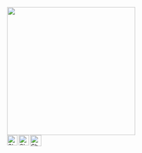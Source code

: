 <img align='center'   width="300" src="https://github-readme-stats.vercel.app/api?username=Manugarciaa&show_icons=true&title_color=fff&icon_color=79ff97&text_color=9f9f9f&bg_color=151515">

<br>

  <a href="https://www.linkedin.com/in/manuel-garcia-a7276b235/">
    <img align="left" alt="Shubhamdeep Jha | Linkedin" width="24px" src="https://github.com/TheDudeThatCode/TheDudeThatCode/blob/master/Assets/Linkedin.svg" />
  </a>
  <a href="https://www.instagram.com/manu__garcia_/">
    <img align="left" alt="Shubhamdeep Jha | Instagram" width="24px" src="https://github.com/TheDudeThatCode/TheDudeThatCode/blob/master/Assets/Instagram.svg" />
  </a>
  <a href="mailto:manugarciaa02@gmail.com">
    <img align="left" alt="Shubhamdeep Jha | Gmail" width="26px" src="https://github.com/TheDudeThatCode/TheDudeThatCode/blob/master/Assets/Gmail.svg" />
  </a>

<br><br><br><br>
